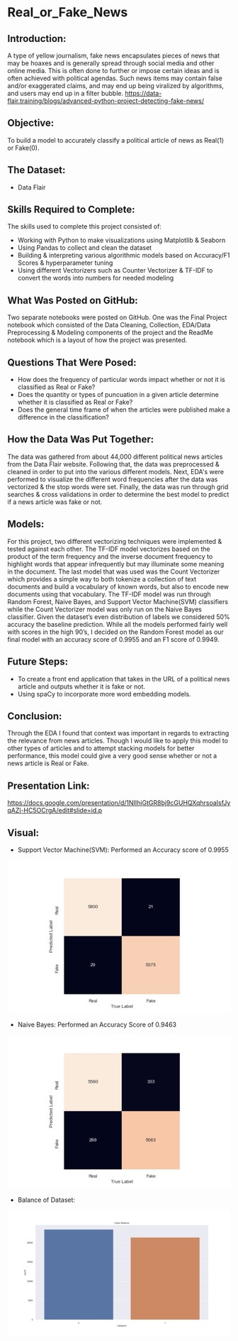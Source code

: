 # Real_or_Fake_News


## Introduction:

A type of yellow journalism, fake news encapsulates pieces of news that may be hoaxes and is generally spread through social media and other online media. This is often done to further or impose certain ideas and is often achieved with political agendas. Such news items may contain false and/or exaggerated claims, and may end up being viralized by algorithms, and users may end up in a filter bubble. 
https://data-flair.training/blogs/advanced-python-project-detecting-fake-news/

## Objective:
 
To build a model to accurately classify a political article of news as Real(1) or Fake(0).

## The Dataset:

* Data Flair

## Skills Required to Complete:

The skills used to complete this project consisted of:

* Working with Python to make visualizations using Matplotlib & Seaborn
* Using Pandas to collect and clean the dataset
* Building & interpreting various algorithmic models based on Accuracy/F1 Scores & hyperparameter tuning
* Using different Vectorizers such as Counter Vectorizer & TF-IDF to convert the words into numbers for needed modeling

## What Was Posted on GitHub:

Two separate notebooks were posted on GitHub. One was the Final Project notebook which consisted of the Data Cleaning, Collection, EDA/Data Preprocessing & Modeling components of the project and the ReadMe notebook which is a layout of how the project was presented.

## Questions That Were Posed:

* How does the frequency of particular words impact whether or not it is classified as Real or Fake?
* Does the quantity or types of puncuation in a given article determine whether it is classified as Real or Fake?
* Does the general time frame of when the articles were published make a difference in the classification?

## How the Data Was Put Together:

The data was gathered from about 44,000 different political news articles from the Data Flair website. Following that, the data was preprocessed & cleaned in order to put into the various different models. Next, EDA's were performed to visualize the different word frequencies after the data was vectorized & the stop words were set. Finally, the data was run through grid searches & cross validations in order to determine the best model to predict if a news article was fake or not.

## Models:

For this project, two different vectorizing techniques were implemented & tested against each other. The TF-IDF model vectorizes based on the product of the term frequency and the inverse document frequency to highlight words that appear infrequently but may illuminate some meaning in the document. The last model that was used was the Count Vectorizer which provides a simple way to both tokenize a collection of text documents and build a vocabulary of known words, but also to encode new documents using that vocabulary. The TF-IDF model was run through Random Forest, Naive Bayes, and Support Vector Machine(SVM) classifiers while the Count Vectorizer model was only run on the Naive Bayes classifier. Given the dataset’s even distribution of labels we considered 50% accuracy the baseline prediction. While all the models performed fairly well with scores in the high 90’s, I decided on the Random Forest model as our final model with an accuracy score of 0.9955 and an F1 score of 0.9949.

## Future Steps:

* To create a front end application that takes in the URL of a political news article and outputs whether it is fake or not.
* Using spaCy to incorporate more word embedding models.

## Conclusion:

Through the EDA I found that context was important in regards to extracting the relevance from news articles. Though I would like to apply this model to other types of articles and to attempt stacking models for better performance, this model could give a very good sense whether or not a news article is Real or Fake.

## Presentation Link:

https://docs.google.com/presentation/d/1NIIhjGtGR8bj9cGUHQXqhrsoaIsfJyqAZl-HC5OCrgA/edit#slide=id.p

## Visual:

* Support Vector Machine(SVM): Performed an Accuracy score of 0.9955

![Image](SVM_CM.png)


* Naive Bayes: Performed an Accuracy Score of 0.9463

![Image](NB_CM.png)


* Balance of Dataset:

![Image](Data_Balance.png)






